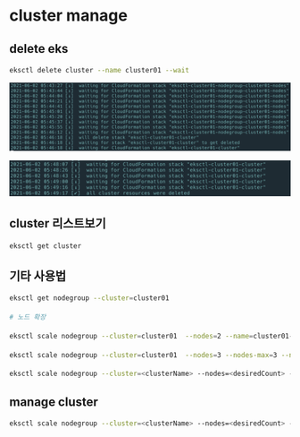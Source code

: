 # cluster manage

## delete eks

```bash
eksctl delete cluster --name cluster01 --wait
```

![](../../.gitbook/assets/2021-06-02-05-47-12.png)

![](../../.gitbook/assets/2021-06-02-05-53-17.png)

## cluster 리스트보기

```bash
eksctl get cluster
```

## 기타 사용법

```bash
eksctl get nodegroup --cluster=cluster01

# 노드 확장

eksctl scale nodegroup --cluster=cluster01  --nodes=2 --name=cluster01-nodes

eksctl scale nodegroup --cluster=cluster01  --nodes=3 --nodes-max=3 --name=cluster01-nodes

eksctl scale nodegroup --cluster=<clusterName> --nodes=<desiredCount> --name=<nodegroupName> [ --nodes-min=<minSize> ] [ --nodes-max=<maxSize> ]
```

## manage cluster

```bash
eksctl scale nodegroup --cluster=<clusterName> --nodes=<desiredCount> --name=<nodegroupName> [ --nodes-min=<minSize> ] [ --nodes-max=<maxSize> ]
```

